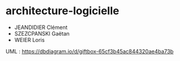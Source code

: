 # architecture-logicielle

* JEANDIDIER Clément
* SZEZCPANSKI Gaëtan
* WEIER Loris

UML : https://dbdiagram.io/d/giftbox-65cf3b45ac844320ae4ba73b

